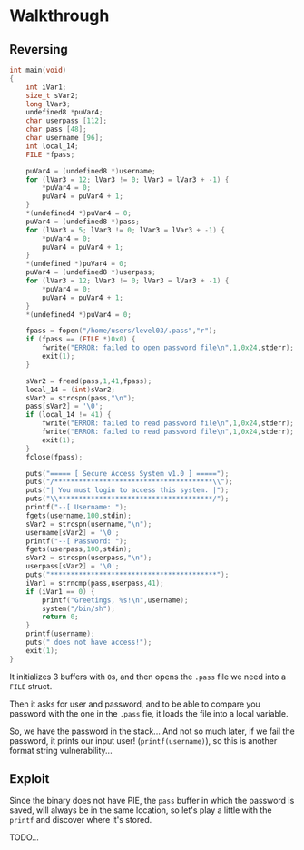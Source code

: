 # Walkthrough

## Reversing

```c
int main(void)
{
    int iVar1;
    size_t sVar2;
    long lVar3;
    undefined8 *puVar4;
    char userpass [112];
    char pass [48];
    char username [96];
    int local_14;
    FILE *fpass;

    puVar4 = (undefined8 *)username;
    for (lVar3 = 12; lVar3 != 0; lVar3 = lVar3 + -1) {
        *puVar4 = 0;
        puVar4 = puVar4 + 1;
    }
    *(undefined4 *)puVar4 = 0;
    puVar4 = (undefined8 *)pass;
    for (lVar3 = 5; lVar3 != 0; lVar3 = lVar3 + -1) {
        *puVar4 = 0;
        puVar4 = puVar4 + 1;
    }
    *(undefined *)puVar4 = 0;
    puVar4 = (undefined8 *)userpass;
    for (lVar3 = 12; lVar3 != 0; lVar3 = lVar3 + -1) {
        *puVar4 = 0;
        puVar4 = puVar4 + 1;
    }
    *(undefined4 *)puVar4 = 0;

    fpass = fopen("/home/users/level03/.pass","r");
    if (fpass == (FILE *)0x0) {
        fwrite("ERROR: failed to open password file\n",1,0x24,stderr);
        exit(1);
    }

    sVar2 = fread(pass,1,41,fpass);
    local_14 = (int)sVar2;
    sVar2 = strcspn(pass,"\n");
    pass[sVar2] = '\0';
    if (local_14 != 41) {
        fwrite("ERROR: failed to read password file\n",1,0x24,stderr);
        fwrite("ERROR: failed to read password file\n",1,0x24,stderr);
        exit(1);
    }
    fclose(fpass);

    puts("===== [ Secure Access System v1.0 ] =====");
    puts("/***************************************\\");
    puts("| You must login to access this system. |");
    puts("\\**************************************/");
    printf("--[ Username: ");
    fgets(username,100,stdin);
    sVar2 = strcspn(username,"\n");
    username[sVar2] = '\0';
    printf("--[ Password: ");
    fgets(userpass,100,stdin);
    sVar2 = strcspn(userpass,"\n");
    userpass[sVar2] = '\0';
    puts("*****************************************");
    iVar1 = strncmp(pass,userpass,41);
    if (iVar1 == 0) {
        printf("Greetings, %s!\n",username);
        system("/bin/sh");
        return 0;
    }
    printf(username);
    puts(" does not have access!");
    exit(1);
}
```

It initializes 3 buffers with `0`s, and then opens the `.pass` file we need into
a `FILE` struct.

Then it asks for user and password, and to be able to compare you password with
the one in the `.pass` fie, it loads the file into a local variable.

So, we have the password in the stack... And not so much later, if we fail the
password, it prints our input user! (`printf(username)`), so this is another
format string vulnerability...

## Exploit

Since the binary does not have PIE, the `pass` buffer in which the password
is saved, will always be in the same location, so let's play a little with
the `printf` and discover where it's stored.

TODO...
